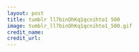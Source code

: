```yaml
---
layout: post
title: tumblr ll7binOhKq1qcnihto1 500
image: tumblr_ll7binOhKq1qcnihto1_500.gif
credit_name: 
credit_url:
---
```


